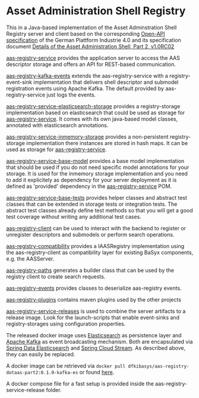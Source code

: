 # Asset Administration Shell Registry

This in a Java-based implementation of the Asset Adminstration Shell Registry server and client based on the corresponding [Open-API specification](https://api.swaggerhub.com/apis/Plattform_i40/Registry-and-Discovery/Final-Draft/swagger.yaml?resolved=true) of the German Plattform Industrie 4.0 and its specification document [Details of the Asset Administration Shell, Part 2, v1.0RC02](https://www.plattform-i40.de/IP/Redaktion/EN/Downloads/Publikation/Details_of_the_Asset_Administration_Shell_Part2_V1.html)

[aas-registry-service](aas-registry-service/README.md) provides the application server to access the AAS descriptor storage and offers an API for REST-based communication.

[aas-registry-kafka-events](aas-registry-kafka-events/README.md) extends the aas-registry-service with a registry-event-sink implementation that delivers shell descriptor and submodel registration events using Apache Kafka. The default provided by aas-registry-service just logs the events.

[aas-registry-service-elasticsearch-storage](aas-registry-service-elasticsearch/README.md) provides a registry-storage implementation based on elasticsearch that could be used as storage for [aas-registry-service](aas-registry-service/README.md). It comes with its own java-based model classes, annotated with elasticsearch annotations.

[aas-registry-service-inmemory-storage](aas-registry-service-inmemmory-storage/README.md) provides a non-persistent registry-storage implementation there instances are stored in hash maps. It can be used as storage for [aas-registry-service](aas-registry-service/README.md).

[aas-registry-service-base-model](aas-registry-service-bases-model/README.md) provides a base model implementation that should be used if you do not need specific model annotations for your storage. It is used for the inmemory storage implementation and you need to add it explicitely as dependency for your server deployment as it is defined as 'provided' dependency in the [aas-registry-service](aas-registry-service/README.md) POM.

[aas-registry-service-base-tests](aas-registry-service-base-tests/README.md) provides helper classes and abstract test classes that can be extended in storage tests or integration tests. The abstract test classes already define test methods so that you will get a good test coverage without writing any additional test cases.

[aas-registry-client](aas-registry-client/README.md) can be used to interact with the backend to register or unregister descriptors and submodels or perform search operations.

[aas-registry-compatibility](aas-registry-compatibility/README.md) provides a IAASRegistry implementation using the aas-registry-client as compatibility layer for existing BaSyx components, e.g. the AASServer.

[aas-registry-paths](aas-registry-paths/README.md) generates a builder class that can be used by the registry client to create search requests. 

[aas-registry-events](aas-registry-events/README.md) provides classes to deserialize aas-registry events.

[aas-registry-plugins](aas-registry-plugins/README.md) contains maven plugins used by the other projects

[aas-registry-service-releases](aas-registry-service-releases/README.md) is used to combine the server artifacts to a release image. Look for the launch-scripts that enable event-sinks and registry-storages using configuration properties.

The released docker image uses [Elasticsearch](https://www.elastic.co/de/elasticsearch/) as persistence layer and [Apache Kafka](https://kafka.apache.org/) as event broadcasting mechanism. Both are encapsulated via [Spring Data Elasticsearch](https://spring.io/projects/spring-data-elasticsearch) and [Spring Cloud Stream](https://spring.io/projects/spring-cloud-stream). As described above, they can easily be replaced.

A docker image can be retrieved via `docker pull dfkibasys/aas-registry-dotaas-part2:0.1.0-kafka-es` or found [here](https://hub.docker.com/r/dfkibasys/aas-registry-dotaas-part2/).

A docker compose file for a fast setup is provided inside the aas-registry-service-release folder.


